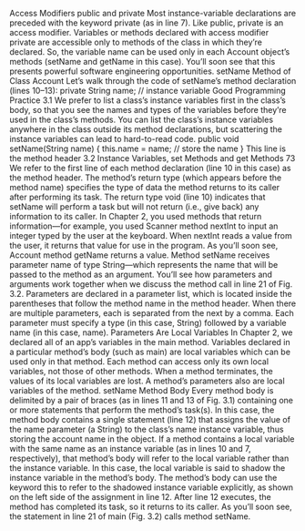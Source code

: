 Access Modifiers public and private
Most instance-variable declarations are preceded with the keyword private (as in line 7).
Like public, private is an access modifier. Variables or methods declared with access modifier private are accessible only to methods of the class in which they’re declared. So, the
variable name can be used only in each Account object’s methods (setName and getName in
this case). You’ll soon see that this presents powerful software engineering opportunities.
setName Method of Class Account
Let’s walk through the code of setName’s method declaration (lines 10–13):
private String name; // instance variable
Good Programming Practice 3.1
We prefer to list a class’s instance variables first in the class’s body, so that you see the names
and types of the variables before they’re used in the class’s methods. You can list the class’s
instance variables anywhere in the class outside its method declarations, but scattering the
instance variables can lead to hard-to-read code.
public void setName(String name)
{
 this.name = name; // store the name
}
This line is the method header
3.2 Instance Variables, set Methods and get Methods 73
We refer to the first line of each method declaration (line 10 in this case) as the method
header. The method’s return type (which appears before the method name) specifies the
type of data the method returns to its caller after performing its task. The return type void
(line 10) indicates that setName will perform a task but will not return (i.e., give back) any
information to its caller. In Chapter 2, you used methods that return information—for example, you used Scanner method nextInt to input an integer typed by the user at the keyboard. When nextInt reads a value from the user, it returns that value for use in the
program. As you’ll soon see, Account method getName returns a value.
Method setName receives parameter name of type String—which represents the name
that will be passed to the method as an argument. You’ll see how parameters and arguments
work together when we discuss the method call in line 21 of Fig. 3.2.
Parameters are declared in a parameter list, which is located inside the parentheses
that follow the method name in the method header. When there are multiple parameters,
each is separated from the next by a comma. Each parameter must specify a type (in this
case, String) followed by a variable name (in this case, name).
Parameters Are Local Variables
In Chapter 2, we declared all of an app’s variables in the main method. Variables declared
in a particular method’s body (such as main) are local variables which can be used only in
that method. Each method can access only its own local variables, not those of other methods. When a method terminates, the values of its local variables are lost. A method’s parameters also are local variables of the method.
setName Method Body
Every method body is delimited by a pair of braces (as in lines 11 and 13 of Fig. 3.1) containing one or more statements that perform the method’s task(s). In this case, the method
body contains a single statement (line 12) that assigns the value of the name parameter (a
String) to the class’s name instance variable, thus storing the account name in the object.
If a method contains a local variable with the same name as an instance variable (as in
lines 10 and 7, respectively), that method’s body will refer to the local variable rather than
the instance variable. In this case, the local variable is said to shadow the instance variable
in the method’s body. The method’s body can use the keyword this to refer to the shadowed instance variable explicitly, as shown on the left side of the assignment in line 12.
After line 12 executes, the method has completed its task, so it returns to its caller. As
you’ll soon see, the statement in line 21 of main (Fig. 3.2) calls method setName.